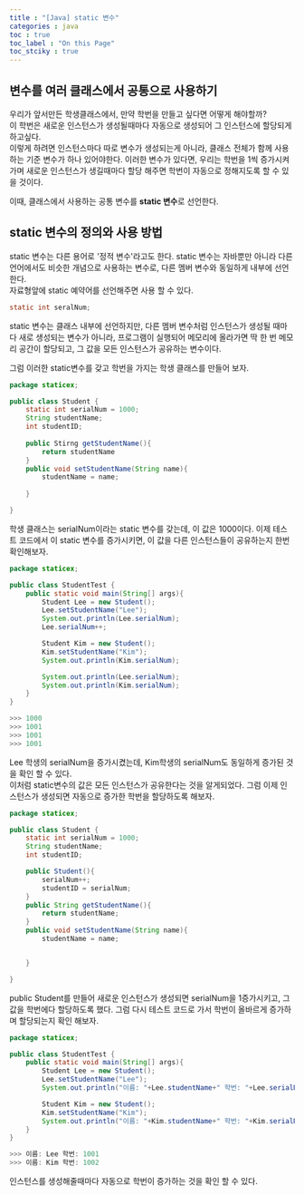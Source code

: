 ```yaml
---
title : "[Java] static 변수"
categories : java
toc : true
toc_label : "On this Page"
toc_stciky : true
---
```

## 변수를 여러 클래스에서 공통으로 사용하기
우리가 앞서만든 학생클래스에서, 만약 학번을 만들고 싶다면 어떻게 해야할까?    
이 학번은 새로운 인스턴스가 생성될때마다 자동으로 생성되어 그 인스턴스에 할당되게 하고싶다.   
이렇게 하려면 인스턴스마다 따로 변수가 생성되는게 아니라, 클래스 전체가 함께 사용하는 기준 변수가 하나 있어야한다. 이러한 변수가 있다면, 우리는 학번을 1씩 증가시켜가며 새로운 인스턴스가 생길때마다 할당 해주면 학번이 자동으로 정해지도록 할 수 있을 것이다. 

이때, 클래스에서 사용하는 공통 변수를 **static 변수**로 선언한다.

## static 변수의 정의와 사용 방법
static 변수는 다른 용어로 '정적 변수'라고도 한다. static 변수는 자바뿐만 아니라 다른 언어에서도 비슷한 개념으로 사용하는 변수로, 다른 멤버 변수와 동일하게 내부에 선언한다.   
자료형앞에 static 예약어를 선언해주면 사용 할 수 있다.
```java
static int seralNum;
```
static 변수는 클래스 내부에 선언하지만, 다른 멤버 변수처럼 인스턴스가 생성될 때마다 새로 생성되는 변수가 아니라, 프로그램이 실행되어 메모리에 올라가면 딱 한 번 메모리 공간이 할당되고, 그 값을 모든 인스턴스가 공유하는 변수이다.

그럼 이러한 static변수를 갖고 학번을 가지는 학생 클래스를 만들어 보자.
```java
package staticex;

public class Student {
    static int serialNum = 1000;
    String studentName;
    int studentID;
    
    public Stirng getStudentName(){
        return studentName
    }
    public void setStudentName(String name){
        studentName = name;
        
    }

}
```
학생 클래스는 serialNum이라는 static 변수를 갖는데, 이 값은 1000이다.
이제 테스트 코드에서 이 static 변수를 증가시키면, 이 값을 다른 인스턴스들이 공유하는지 한번 확인해보자.

```java
package staticex;

public class StudentTest {
    public static void main(String[] args){
        Student Lee = new Student();
        Lee.setStudentName("Lee");
        System.out.println(Lee.serialNum);
        Lee.serialNum++;

        Student Kim = new Student();
        Kim.setStudentName("Kim");
        System.out.println(Kim.serialNum);

        System.out.println(Lee.serialNum);
        System.out.println(Kim.serialNum);
    }
}

>>> 1000
>>> 1001
>>> 1001
>>> 1001
```
Lee 학생의 serialNum을 증가시켰는데, Kim학생의 serialNum도 동일하게 증가된 것을 확인 할 수 있다.   
이처럼 static변수의 값은 모든 인스턴스가 공유한다는 것을 알게되었다. 그럼 이제 인스턴스가 생성되면 자동으로 증가한 학번을 할당하도록 해보자.
```java
package staticex;

public class Student {
    static int serialNum = 1000;
    String studentName;
    int studentID;

    public Student(){
        serialNum++;
        studentID = serialNum;
    }
    public String getStudentName(){
        return studentName;
    }
    public void setStudentName(String name){
        studentName = name;


    }

}
```
public Student를 만들어 새로운 인스턴스가 생성되면 serialNum을 1증가시키고, 그 값을 학번에다 할당하도록 했다. 그럼 다시 테스트 코드로 가서 학번이 올바르게 증가하며 할당되는지 확인 해보자.
```java
package staticex;

public class StudentTest {
    public static void main(String[] args){
        Student Lee = new Student();
        Lee.setStudentName("Lee");
        System.out.println("이름: "+Lee.studentName+" 학번: "+Lee.serialNum);

        Student Kim = new Student();
        Kim.setStudentName("Kim");
        System.out.println("이름: "+Kim.studentName+" 학번: "+Kim.serialNum);
    }
}

>>> 이름: Lee 학번: 1001
>>> 이름: Kim 학번: 1002
```
인스턴스를 생성해줄때마다 자동으로 학번이 증가하는 것을 확인 할 수 있다.

